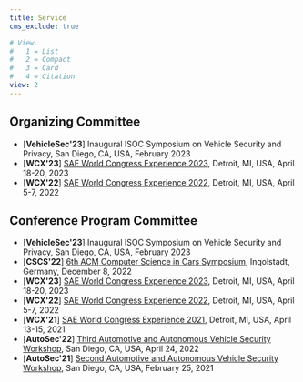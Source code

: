 ```yaml
---
title: Service
cms_exclude: true

# View.
#   1 = List
#   2 = Compact
#   3 = Card
#   4 = Citation
view: 2
---
```

## Organizing Committee
- [**VehicleSec'23**] Inaugural ISOC Symposium on Vehicle Security and Privacy, San Diego, CA, USA, February 2023
- [**WCX'23**] [SAE World Congress Experience 2023](https://wcx.sae.org/), Detroit, MI, USA, April 18-20, 2023
- [**WCX'22**] [SAE World Congress Experience 2022](https://wcx.sae.org/), Detroit, MI, USA, April 5-7, 2022

## Conference Program Committee
- [**VehicleSec'23**] Inaugural ISOC Symposium on Vehicle Security and Privacy, San Diego, CA, USA, February 2023
- [**CSCS'22**] [6th ACM Computer Science in Cars Symposium](https://acm-cscs.org), Ingolstadt, Germany, December 8, 2022
- [**WCX'23**] [SAE World Congress Experience 2023](https://wcx.sae.org/), Detroit, MI, USA, April 18-20, 2023
- [**WCX'22**] [SAE World Congress Experience 2022](https://wcx.sae.org/), Detroit, MI, USA, April 5-7, 2022
- [**WCX'21**] [SAE World Congress Experience 2021](https://wcx.sae.org/), Detroit, MI, USA, April 13-15, 2021
- [**AutoSec'22**] [Third Automotive and Autonomous Vehicle Security Workshop](https://www.ndss-symposium.org/ndss-program/autosec-2022/), San Diego, CA, USA, April 24, 2022
- [**AutoSec'21**] [Second Automotive and Autonomous Vehicle Security Workshop](https://www.ndss-symposium.org/ndss-program/autosec-2021/), San Diego, CA, USA, February 25, 2021

